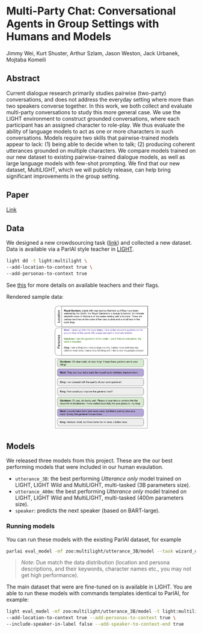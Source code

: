 # Multi-Party Chat: Conversational Agents in Group Settings with Humans and Models

Jimmy Wei, Kurt Shuster, Arthur Szlam, Jason Weston, Jack Urbanek, Mojtaba Komeili

## Abstract

Current dialogue research primarily studies pairwise (two-party) conversations, and does not address the everyday setting where more than two speakers converse together. In this work, we both collect and evaluate multi-party conversations to study this more general case. We use the LIGHT environment to construct grounded conversations, where each participant has an assigned character to role-play. We thus evaluate the ability of language models to act as one or more characters in such conversations. Models require two skills that pairwise-trained models appear to lack: (1) being able to decide when to talk; (2) producing coherent utterances grounded on multiple characters. We compare models trained on our new dataset to existing pairwise-trained dialogue models, as well as large language models with few-shot prompting. We find that our new dataset, MultiLIGHT, which we will publicly release, can help bring significant improvements in the group setting.

## Paper

[Link](https://arxiv.org/abs/2304.13835)


## Data

We designed a new crowdsourcing task ([link](https://github.com/facebookresearch/LIGHT/tree/main/crowdsourcing/dialogues/multi_party_chat)) and collected a new dataset.
Data is available via a ParlAI style teacher in [LIGHT](https://github.com/facebookresearch/LIGHT).
```.sh
light dd -t light:multilight \
--add-location-to-context true \
--add-personas-to-context true
```
See [this](https://github.com/facebookresearch/LIGHT/tree/main/light/modeling/tasks/multilight
) for more details on available teachers and their flags.

Rendered sample data:
<p align="center"><img width="50%" src="DatasetExample.png" /></p>

## Models

We released three models from this project.
These are the our best performing models that were included in our human evaulation.

* `utterance_3B`: the best performing *Utterance only* model trained on LIGHT, LIGHT Wild and MultiLIGHT, multi-tasked (3B parameters size).
* `utterance_400m`: the best performing *Utterance only* model trained on LIGHT, LIGHT Wild and MultiLIGHT, multi-tasked (400m parameters size).
* `speaker`: predicts the next speaker (based on BART-large).

### Running models

You can run these models with the existing ParlAI dataset, for example
```.sh
parlai eval_model -mf zoo:multilight/utterance_3B/model --task wizard_of_internet
```

> *Note*: Due match the data distribution (location and persona descriptions, and their keywords, character names etc., you may not get high performance).

The main dataset that were are fine-tuned on is available in LIGHT.
You are able to run these models with commands templates identical to ParlAI, for example:

```.sh
light eval_model -mf zoo:multilight/utterance_3B/model -t light:multilight \
--add-location-to-context true --add-personas-to-context true \
--include-speaker-in-label false --add-speaker-to-context-end true
```

